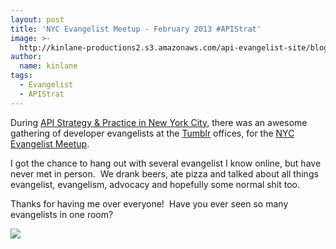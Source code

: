 ```yaml
---
layout: post
title: 'NYC Evangelist Meetup - February 2013 #APIStrat'
image: >-
  http://kinlane-productions2.s3.amazonaws.com/api-evangelist-site/blog/dev-evangelist-nyc.jpeg
author:
  name: kinlane
tags:
  - Evangelist
  - APIStrat
---
```

During [API Strategy & Practice in New York City](http://www.apistrategyconference.com/), there was an awesome gathering of developer evangelists at the [Tumblr](http://www.tumblr.com/dashboard) offices, for the [NYC Evangelist Meetup](http://www.meetup.com/nycevangelists/events/104141492/).

I got the chance to hang out with several evangelist I know online, but have never met in person.  We drank beers, ate pizza and talked about all things evangelist, evangelism, advocacy and hopefully some normal shit too. 

Thanks for having me over everyone!  Have you ever seen so many evangelists in one room?

[![](https://s3.amazonaws.com/kinlane-productions2/events/api-strategy-practice-conference/pics/dev-evangelist-nyc.jpeg)](http://www.meetup.com/nycevangelists/events/104141492/)